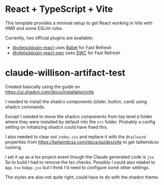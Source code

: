 # React + TypeScript + Vite

This template provides a minimal setup to get React working in Vite with HMR and some ESLint rules.

Currently, two official plugins are available:

- [@vitejs/plugin-react](https://github.com/vitejs/vite-plugin-react/blob/main/packages/plugin-react/README.md) uses [Babel](https://babeljs.io/) for Fast Refresh
- [@vitejs/plugin-react-swc](https://github.com/vitejs/vite-plugin-react-swc) uses [SWC](https://swc.rs/) for Fast Refresh

# claude-willison-artifact-test

Created basically using the guide on https://ui.shadcn.com/docs/installation/vite

I needed to install the shadcn components (slider, button, card) using shadcn commands.

Except I needed to move the shadcn components from top level `@` folder where they were installed by default into the `src` folder. Probably a config setting on initializing shadcn could have fixed this.

I also needed to clear out `index.css` and replace it with the `@tailwind` properties from https://tailwindcss.com/docs/guides/vite to get tailwindcss running.

I set it up as a tsx project event though the Claude generated code is `jsx`. So to build I had to remove the tsx checks. Possibly I could also relabel to `App.tsx` to`App.jsx` but I think I'd need to configure some other settings.

The styles are also not quite right, could have to do with the shadcn theme.
